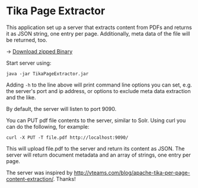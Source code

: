# Tika Page Extractor

This application set up a server that extracts content from PDFs and returns it as
JSON string, one entry per page. Additionally, meta data of the file will be returned, too.

-> [Download zipped Binary](https://www.auxnet.de/wp-content/uploads/2016/03/TikaPageExtractor.zip)

Start server using:

    java -jar TikaPageExtractor.jar

Adding `-h` to the line above will print command line options you can set, e.g.
the server's port and ip address, or options to exclude meta data extraction and the like.

By default, the server will listen to port 9090.

You can PUT pdf file contents to the server, similar to Solr. Using curl you can do
the following, for example:

    curl -X PUT -T file.pdf http://localhost:9090/

This will upload file.pdf to the server and return its content as JSON. The server will
return document metadata and an array of strings, one entry per page.

The server was inspired by http://vteams.com/blog/apache-tika-per-page-content-extraction/. Thanks!
